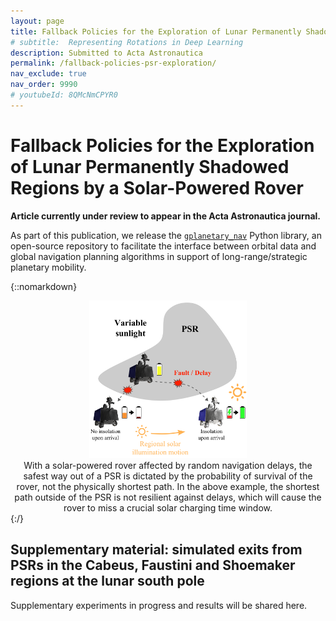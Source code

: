 ```yaml
---
layout: page
title: Fallback Policies for the Exploration of Lunar Permanently Shadowed Regions by a Solar-Powered Rover (Acta Astronautica)
# subtitle:  Representing Rotations in Deep Learning
description: Submitted to Acta Astronautica
permalink: /fallback-policies-psr-exploration/
nav_exclude: true
nav_order: 9990
# youtubeId: 8QMcNmCPYR0
---
```


# Fallback Policies for the Exploration of Lunar Permanently Shadowed Regions by a Solar-Powered Rover
**Article currently under review to appear in the Acta Astronautica journal.**

As part of this publication, we release the [`gplanetary_nav`](https://github.com/utiasSTARS/global-planetary-nav) Python library, an open-source repository to facilitate the interface between orbital data and global navigation planning algorithms in support of long-range/strategic planetary mobility.

{::nomarkdown} 
<div class=figure style='text-align:center'>
<img src='/assets/fallback-policies-psr-exploration/overview_lowres.png' width='50%' />
<figcaption>With a solar-powered rover affected by random navigation delays, the safest way out of a PSR is dictated by the probability of survival of the rover, not the physically shortest path. In the above example, the shortest path outside of the PSR is not resilient against delays, which will cause the rover to miss a crucial solar charging time window.</figcaption>
</div>
{:/}

## Supplementary material: simulated exits from PSRs in the Cabeus, Faustini and Shoemaker regions at the lunar south pole

Supplementary experiments in progress and results will be shared here.




